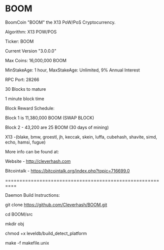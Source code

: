 BOOM
====

BoomCoin "BOOM" the X13 PoW/PoS Cryptocurrency.

Algorithm: X13 POW/POS

Ticker: BOOM

Current Version "3.0.0.0"

Max Coins: 16,000,000 BOOM

MinStakeAge: 1 hour, MaxStakeAge: Unlimited, 9% Annual Interest

RPC Port: 28266

30 Blocks to mature

1 minute block time

Block Reward Schedule:

Block 1 is 11,380,000  BOOM (SWAP BLOCK)

Block 2 - 43,200 are 25 BOOM (30 days of mining)

X13 -(blake, bmw, groestl, jh, keccak, skein, luffa, cubehash, shavite, simd, echo, hamsi, fugue)

More info can be found at:

Website - http://cleverhash.com

Bitcointalk - https://bitcointalk.org/index.php?topic=716699.0


==========================================================

Daemon Build Instructions:

git clone https://github.com/Cleverhash/BOOM.git

cd BOOM/src

mkdir obj

chmod +x leveldb/build_detect_platform

make -f makefile.unix
